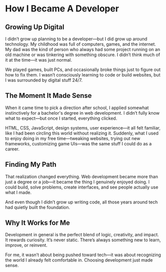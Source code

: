 # How I Became A Developer

## Growing Up Digital

I didn’t grow up planning to be a developer—but I did grow up around technology. My childhood was full of computers, games, and the internet. My dad was the kind of person who always had some project running on an old machine or was tinkering with something obscure. I didn’t think much of it at the time—it was just normal.

We played games, built PCs, and occasionally broke things just to figure out how to fix them. I wasn’t consciously learning to code or build websites, but I was surrounded by digital stuff 24/7.

## The Moment It Made Sense

When it came time to pick a direction after school, I applied somewhat instinctively for a bachelor's degree in web development. I didn’t fully know what to expect—but once I started, everything clicked.

HTML, CSS, JavaScript, design systems, user experience—it all felt familiar, like I had been circling this world without realizing it. Suddenly, what I used to enjoy doing in my free time—tweaking websites, trying out new frameworks, customizing game UIs—was the same stuff I could do as a career.

## Finding My Path

That realization changed everything. Web development became more than just a degree or a job—it became the thing I genuinely enjoyed doing. I could build, solve problems, create interfaces, and see people actually use what I made.

And even though I didn’t grow up writing code, all those years around tech had quietly built the foundation.

## Why It Works for Me

Development in general is the perfect blend of logic, creativity, and impact. It rewards curiosity. It’s never static. There’s always something new to learn, improve, or reinvent.

For me, it wasn’t about being pushed toward tech—it was about recognizing the world I already felt comfortable in. Choosing development just made sense.
